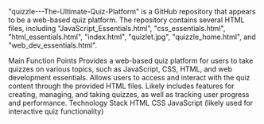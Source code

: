 "quizzle---The-Ultimate-Quiz-Platform" is a GitHub repository that appears to be a web-based quiz platform. The repository contains several HTML files, including "JavaScript_Essentials.html", "css_essentials.html", "html_essentials.html", "index.html", "quizlet.jpg", "quizzle_home.html", and "web_dev_essentials.html".

Main Function Points
Provides a web-based quiz platform for users to take quizzes on various topics, such as JavaScript, CSS, HTML, and web development essentials.
Allows users to access and interact with the quiz content through the provided HTML files.
Likely includes features for creating, managing, and taking quizzes, as well as tracking user progress and performance.
Technology Stack
HTML
CSS
JavaScript (likely used for interactive quiz functionality)
